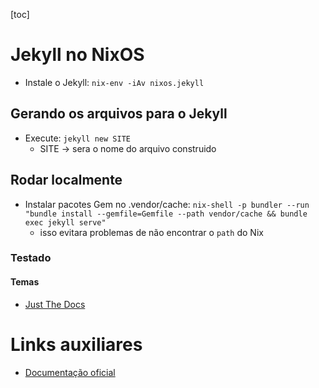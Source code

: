 [toc]

# Jekyll no NixOS
- Instale o Jekyll: `nix-env -iAv nixos.jekyll`

## Gerando os arquivos para o Jekyll
- Execute: `jekyll new SITE`
	- SITE -> sera o nome do arquivo construido

## Rodar localmente
- Instalar pacotes Gem no .vendor/cache: `nix-shell -p bundler --run "bundle install --gemfile=Gemfile --path vendor/cache && bundle exec jekyll serve"`
	- isso evitara problemas de não encontrar o `path` do Nix

### Testado
#### Temas
- [Just The Docs](https://just-the-docs.com/)

# Links auxiliares
- [Documentação oficial](https://jekyllrb.com/docs/)
